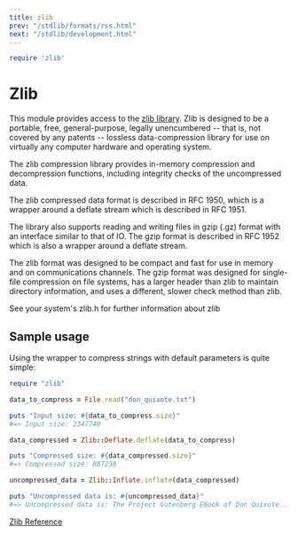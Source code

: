 ```yaml
---
title: zlib
prev: "/stdlib/formats/rss.html"
next: "/stdlib/development.html"
---
```



```ruby
require 'zlib'
```

# Zlib

This module provides access to the <a href='http://zlib.net'
class='remote' target='_blank'>zlib library</a>. Zlib is designed to be
a portable, free, general-purpose, legally unencumbered -- that is, not
covered by any patents -- lossless data-compression library for use on
virtually any computer hardware and operating system.

The zlib compression library provides in-memory compression and
decompression functions, including integrity checks of the uncompressed
data.

The zlib compressed data format is described in RFC 1950, which is a
wrapper around a deflate stream which is described in RFC 1951.

The library also supports reading and writing files in gzip (.gz) format
with an interface similar to that of IO. The gzip format is described in
RFC 1952 which is also a wrapper around a deflate stream.

The zlib format was designed to be compact and fast for use in memory
and on communications channels. The gzip format was designed for
single-file compression on file systems, has a larger header than zlib
to maintain directory information, and uses a different, slower check
method than zlib.

See your system's zlib.h for further information about zlib

## Sample usage

Using the wrapper to compress strings with default parameters is quite
simple:


```ruby
require "zlib"

data_to_compress = File.read("don_quixote.txt")

puts "Input size: #{data_to_compress.size}"
#=> Input size: 2347740

data_compressed = Zlib::Deflate.deflate(data_to_compress)

puts "Compressed size: #{data_compressed.size}"
#=> Compressed size: 887238

uncompressed_data = Zlib::Inflate.inflate(data_compressed)

puts "Uncompressed data is: #{uncompressed_data}"
#=> Uncompressed data is: The Project Gutenberg EBook of Don Quixote...
```

<a href='https://ruby-doc.org/stdlib-2.5.0/libdoc/zlib/rdoc/Zlib.html'
class='ruby-doc remote' target='_blank'>Zlib Reference</a>

